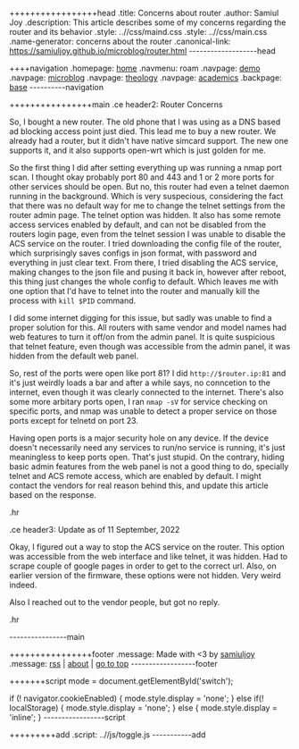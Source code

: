 +++++++++++++++++head
.title: Concerns about router
.author: Samiul Joy
.description: This article describes some of my concerns regarding the router and its behavior
.style: ..//css/maind.css
.style: ..//css/main.css
.name-generator: concerns about the router
.canonical-link: https://samiuljoy.github.io/microblog/router.html
-------------------head

++++navigation
.homepage: [home](..//index.html)
.navmenu: roam
.navpage: [demo](..//demo/base.html)
.navpage: [microblog](..//microblog/base.html)
.navpage: [theology](..//theology/base.html)
.navpage: [academics](..//academics/base.html)
.backpage: [base](base.html)
----------navigation

++++++++++++++++main
.ce header2: Router Concerns

So, I bought a new router. The old phone that I was using as a DNS based ad blocking access point just died. This lead me to buy a new router. We already had a router, but it didn't have native simcard support. The new one supports it, and it also supports open-wrt which is just golden for me.

So the first thing I did after setting everything up was running a nmap port scan. I thought okay probably port 80 and 443 and 1 or 2 more ports for other services should be open. But no, this router had even a telnet daemon running in the background. Which is very suspecious, considering the fact that there was no default way for me to change the telnet settings from the router admin page. The telnet option was hidden. It also has some remote access services enabled by default, and can not be disabled from the routers login page, even from the telnet session I was unable to disable the ACS service on the router. I tried downloading the config file of the router, which surprisingly saves configs in json format, with password and everything in just clear text. From there, I tried disabling the ACS service, making changes to the json file and pusing it back in, however after reboot, this thing just changes the whole config to default. Which leaves me with one option that I'd have to telnet into the router and manually kill the process with `kill $PID` command.

I did some internet digging for this issue, but sadly was unable to find a proper solution for this. All routers with same vendor and model names had web features to turn it off/on from the admin panel. It is quite suspicious that telnet feature, even though was accessible from the admin panel, it was hidden from the default web panel.

So, rest of the ports were open like port 81? I did `http://$router.ip:81` and it's just weirdly loads a bar and after a while says, no conncetion to the internet, even though it was clearly connected to the internet. There's also some more arbitary ports open, I ran `nmap -sV` for service checking on specific ports, and nmap was unable to detect a proper service on those ports except for telnetd on port 23.

Having open ports is a major security hole on any device. If the device doesn't necessarily need any services to run/no service is running, it's just meaningless to keep ports open. That's just stupid. On the contrary, hiding basic admin features from the web panel is not a good thing to do, specially telnet and ACS remote access, which are enabled by default. I might contact the vendors for real reason behind this, and update this article based on the response.

.hr

.ce header3: Update as of 11 September, 2022

Okay, I figured out a way to stop the ACS service on the router. This option was accessible from the web interface and like telnet, it was hidden. Had to scrape couple of google pages in order to get to the correct url. Also, on earlier version of the firmware, these options were not hidden. Very weird indeed.

Also I reached out to the vendor people, but got no reply.


.hr

----------------main

++++++++++++++++footer
.message: Made with <3 by [samiuljoy](https://github.com/samiuljoy)
.message: [rss](/rss.xml) | [about](/about.html) | [go to top](#)
------------------footer

+++++++script
mode = document.getElementById('switch');

if (! navigator.cookieEnabled) {
	mode.style.display = 'none';
}
else if(! localStorage) {
	mode.style.display = 'none';
}
else {
	mode.style.display = 'inline';
}
-----------------script

+++++++++add
.script: ..//js/toggle.js
-----------add

